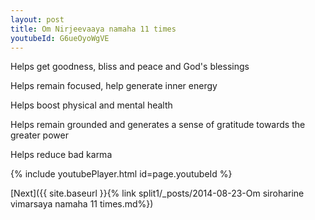 ```yaml
---
layout: post
title: Om Nirjeevaaya namaha 11 times
youtubeId: G6ueOyoWgVE
---
```

 
 
Helps get goodness, bliss and peace and God's blessings
 
Helps remain focused, help generate inner energy 
 
Helps boost physical and mental health 
 
Helps remain grounded and generates a sense of gratitude towards the greater power 
 
Helps reduce bad karma
 
 
 
 


{% include youtubePlayer.html id=page.youtubeId %}
 
[Next]({{ site.baseurl }}{% link  split1/_posts/2014-08-23-Om siroharine vimarsaya namaha 11 times.md%})
 

